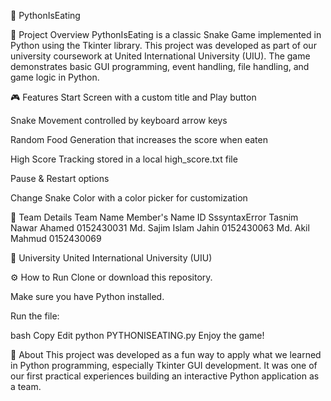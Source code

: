 🐍 PythonIsEating

📌 Project Overview
PythonIsEating is a classic Snake Game implemented in Python using the Tkinter library. This project was developed as part of our university coursework at United International University (UIU). The game demonstrates basic GUI programming, event handling, file handling, and game logic in Python.

🎮 Features
Start Screen with a custom title and Play button

Snake Movement controlled by keyboard arrow keys

Random Food Generation that increases the score when eaten

High Score Tracking stored in a local high_score.txt file

Pause & Restart options

Change Snake Color with a color picker for customization

👥 Team Details
Team Name	Member's Name	ID
SssyntaxError	Tasnim Nawar Ahamed	0152430031
Md. Sajim Islam Jahin	0152430063
Md. Akil Mahmud	0152430069

🏫 University
United International University (UIU)

⚙️ How to Run
Clone or download this repository.

Make sure you have Python installed.

Run the file:

bash
Copy
Edit
python PYTHONISEATING.py
Enjoy the game!

📄 About
This project was developed as a fun way to apply what we learned in Python programming, especially Tkinter GUI development. It was one of our first practical experiences building an interactive Python application as a team.
